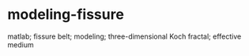 # modeling-fissure
matlab; fissure belt; modeling; three-dimensional Koch fractal; effective medium
